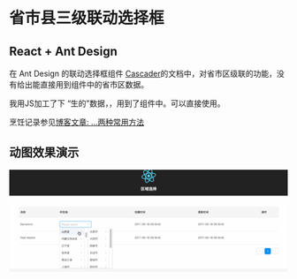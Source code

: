# 省市县三级联动选择框
## React + Ant Design

在 Ant Design 的联动选择框组件 [Cascader](https://ant.design/components/cascader-cn/)的文档中，对省市区级联的功能，没有给出能直接用到组件中的省市区数据。

我用JS加工了下 “生的”数据，，用到了组件中。可以直接使用。

烹饪记录参见[博客文章: ...两种常用方法](http://blog.csdn.net/Beijiyang999/article/details/73436824)

## 动图效果演示
![效果动图](./antDesignSelectorGif.gif)
